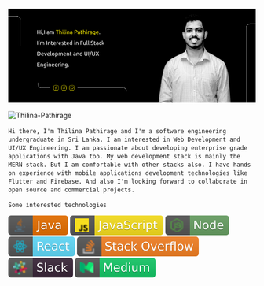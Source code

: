 ![Thilina Pathirage](me2.png)
<p align="left"> <img src="https://komarev.com/ghpvc/?username=Thilina-Pathirage&color=brightgreen" alt="Thilina-Pathirage" /> </p>

`Hi there, I'm Thilina Pathirage and I'm a software engineering undergraduate in Sri Lanka. I am interested in Web Development and UI/UX Engineering. I am passionate about developing enterprise grade applications with Java too. My web development stack is mainly the MERN stack. But I am comfortable with other stacks also. I have hands on experience with mobile applications development technologies like Flutter and Firebase. And also I'm looking forward to collaborate in open source and commercial projects.`

`Some interested technologies` <br/>

[![java](./src/java.svg)](https://badges.aleen42.com/src/java.svg)
[![javascript](./src/javascript.svg)](https://badges.aleen42.com/src/javascript.svg)
[![node](./src/node.svg)](https://badges.aleen42.com/src/node.svg)
[![react](./src/react.svg)](https://badges.aleen42.com/src/react.svg)
[![stackoverflow](./src/stackoverflow.svg)](https://badges.aleen42.com/src/stackoverflow.svg)
[![slack](./src/slack.svg)](https://badges.aleen42.com/src/slack.svg)
[![medium](./src/medium.svg)](https://badges.aleen42.com/src/medium.svg)
